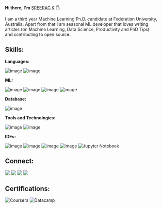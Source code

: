 **Hi there, I'm** [SREERAG K](https://www.linkedin.com/in/sreerag-radhakrishnan-599036130/) :raised_hand_with_fingers_splayed:

I am a third year Machine Learning Ph.D. candidate at Federation University, Australia. Apart from that I am seasonal ML developer that loves writing articles (on Machine Learning, Data Science, Productivity and PhD Tips) and contributing to open source.

## Skills:

**Languages:**

![image](https://user-images.githubusercontent.com/31788971/209658756-02ac0896-c853-4913-8e77-b940e115c44d.png) ![image](https://user-images.githubusercontent.com/31788971/209658931-53ea3411-e389-461d-b10d-5eed9d8bd932.png)

**ML:**

![image](https://user-images.githubusercontent.com/31788971/209659144-2cfe38ef-6192-4987-b223-26949c90dd05.png) ![image](https://user-images.githubusercontent.com/31788971/209659200-cb1c91a1-e5b0-4e53-bbe2-e7296fa040d7.png) ![image](https://user-images.githubusercontent.com/31788971/209659241-515f1484-79c7-4e0a-9a7d-a8d8aad51c1b.png) ![image](https://user-images.githubusercontent.com/31788971/209659273-925c65d7-b988-4b17-a8a1-ac29d969ebc2.png) 

**Database:**

![image](https://user-images.githubusercontent.com/31788971/209659589-3685127f-badc-41e9-a28e-c531ff373d09.png)

**Tools and Technologies:**

![image](https://user-images.githubusercontent.com/31788971/209659757-de513454-6c4b-40b4-9c90-10e587221759.png) ![image](https://user-images.githubusercontent.com/31788971/209659707-7028fb84-3819-4bcb-897d-3e2a923f3074.png)

**IDEs:**

![image](https://user-images.githubusercontent.com/31788971/209659923-101b99f4-f13f-4f2a-99d6-5c7d8da6ba39.png) ![image](https://user-images.githubusercontent.com/31788971/209659992-df7c91c5-628e-40f9-82ef-7c92fa477193.png) ![image](https://user-images.githubusercontent.com/31788971/209660058-d7016d64-bc5e-4c96-a264-fcaf7058c200.png) ![image](https://user-images.githubusercontent.com/31788971/209660107-8fa3193c-ec37-4a5f-bc19-689f4ab21a3c.png) ![Jupyter Notebook](https://img.shields.io/badge/jupyter-%23FA0F00.svg?style=for-the-badge&logo=jupyter&logoColor=white)


## Connect:

<a href="https://www.linkedin.com/in/sreerag-radhakrishnan-599036130/"><img src="https://img.shields.io/badge/linkedin-%230077B5.svg?style=for-the-badge&logo=linkedin&logoColor=white"><a> <a href="https://mail.google.com/mail/u/1/#inbox?compose=new"><img src="https://img.shields.io/badge/Gmail-D14836?style=for-the-badge&logo=gmail&logoColor=white"><a> <a href="https://twitter.com/KolathSreerag"><img src="https://img.shields.io/badge/Twitter-%231DA1F2.svg?style=for-the-badge&logo=Twitter&logoColor=white"><a> <a href="https://www.kaggle.com/sreeragkolath"><img src="https://img.shields.io/badge/Kaggle-035a7d?style=for-the-badge&logo=kaggle&logoColor=white"><a>
  
  
## Certifications:

![Coursera](https://img.shields.io/badge/Coursera-%230056D2.svg?style=for-the-badge&logo=Coursera&logoColor=white) ![Datacamp](https://img.shields.io/badge/Datacamp-05192D?style=for-the-badge&logo=datacamp&logoColor=03E860)

